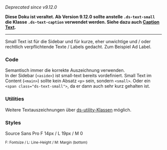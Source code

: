 *Deprecated since v9.12.0*

**Diese Doku ist veraltet. Ab Version 9.12.0 sollte anstelle `.ds-text-small` die Klasse `.ds-text-caption` verwendet werden. Siehe dazu auch [Caption Text](#group-typography-component-caption).**

---

Small Text ist für die Sidebar und für kurze, eher unwichtige und / oder rechtlich verpflichtende Texte / Labels gedacht. Zum Beispiel Ad Label.

### Code  
Semantisch immer die korrekte Auszeichnung verwenden.  
In der Sidebar (`<aside>`) ist small-text bereits vordefiniert.
Small Text im Content (`<main>`) sollte kein Absatz `<p>` sein, sondern `<small>`. Oder ein `<span class="ds-text-small">`, da er dann auch sehr kurz gehalten ist.  

### Utilities  
Weitere Textauszeichnungen über [ds-utility-Klassen](#group-utilities-component-typography-utilities) möglich.

### Styles  
Source Sans Pro
F 14px / L 19px / M 0   
 
<small>F: Fontsize / L: Line-Height / M: Margin (bottom)</small>
